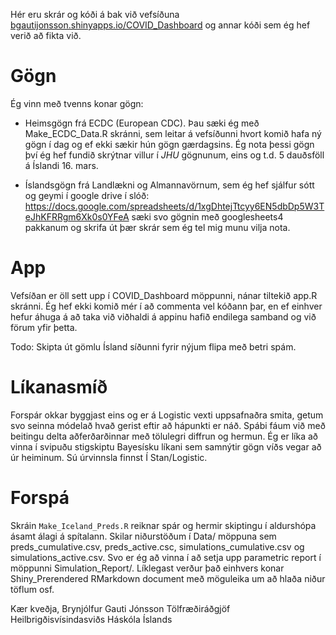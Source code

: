 Hér eru skrár og kóði á bak við vefsíðuna [bgautijonsson.shinyapps.io/COVID_Dashboard](https://bgautijonsson.shinyapps.io/COVID_Dashboard/) og annar kóði sem ég hef verið að fikta við.

# Gögn

Ég vinn með tvenns konar gögn:

* Heimsgögn frá ECDC (European CDC). Þau sæki ég með Make_ECDC_Data.R skránni, sem leitar á vefsíðunni hvort komið hafa ný gögn í dag og ef ekki sækir hún gögn gærdagsins. Ég nota þessi gögn því ég hef fundið skrýtnar villur í *JHU* gögnunum, eins og t.d. 5 dauðsföll á Íslandi 16. mars.

* Íslandsgögn frá Landlækni og Almannavörnum, sem ég hef sjálfur sótt og geymi í google drive í slóð: https://docs.google.com/spreadsheets/d/1xgDhtejTtcyy6EN5dbDp5W3TeJhKFRRgm6Xk0s0YFeA sæki svo gögnin með googlesheets4 pakkanum og skrifa út þær skrár sem ég tel mig munu vilja nota.

# App

Vefsíðan er öll sett upp í COVID_Dashboard möppunni, nánar tiltekið app.R skránni. Ég hef ekki komið mér í að commenta vel kóðann þar, en ef einhver hefur áhuga á að taka við viðhaldi á appinu hafið endilega samband og við förum yfir þetta.

Todo: Skipta út gömlu Ísland síðunni fyrir nýjum flipa með betri spám.

# Líkanasmíð

Forspár okkar byggjast eins og er á Logistic vexti uppsafnaðra smita, getum svo seinna módelað hvað gerist eftir að hápunkti er náð. Spábi fáum við með beitingu delta aðferðarðinnar með tölulegri diffrun og hermun. Ég er líka að vinna í svipuðu stigskiptu Bayesísku líkani sem samnýtir gögn víðs vegar að úr heiminum. Sú úrvinnsla finnst Í Stan/Logistic.

# Forspá

Skráin `Make_Iceland_Preds.R` reiknar spár og hermir skiptingu í aldurshópa ásamt álagi á spítalann. Skilar niðurstöðum í Data/ möppuna sem preds_cumulative.csv, preds_active.csc, simulations_cumulative.csv og simulations_active.csv. Svo er ég að vinna í að setja upp parametric report í möppunni Simulation_Report/. Líklegast verður það einhvers konar Shiny_Prerendered RMarkdown document með möguleika um að hlaða niður töflum osf.


Kær kveðja,
Brynjólfur Gauti Jónsson
Tölfræðiráðgjöf Heilbrigðisvísindasviðs Háskóla Íslands